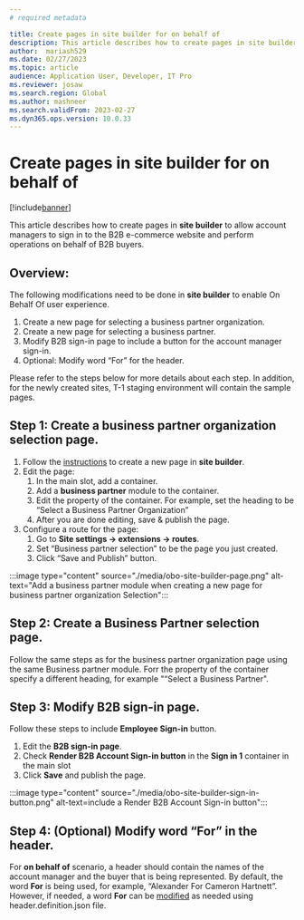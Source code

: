 ```yaml
---
# required metadata

title: Create pages in site builder for on behalf of
description: This article describes how to create pages in site builder for on behalf of functionality.
author:  mariash529
ms.date: 02/27/2023
ms.topic: article
audience: Application User, Developer, IT Pro
ms.reviewer: josaw
ms.search.region: Global
ms.author: mashneer
ms.search.validFrom: 2023-02-27
ms.dyn365.ops.version: 10.0.33
---
```


# Create pages in site builder for on behalf of

[!include[banner](../includes/banner.md)]

This article describes how to create pages in **site builder** to allow account managers to sign in to the B2B e-commerce website and perform operations on behalf of B2B buyers.

## Overview:
The following modifications need to be done in **site builder** to enable On Behalf Of user experience. 
1.	Create a new page for selecting a business partner organization.
1.	Create a new page for selecting a business partner.
1.	Modify B2B sign-in page to include a button for the account manager sign-in. 
1.	Optional: Modify word “For” for the header. 

Please refer to the steps below for more details about each step. In addition, for the newly created sites, T-1 staging environment will contain the sample pages. 

## Step 1: Create a business partner organization selection page.
1. Follow the [instructions](add-new-page.md) to create a new page in **site builder**.
1. Edit the page:
    1. In the main slot, add a container.
    1. Add a **business partner** module to the container.
    1. Edit the property of the container. For example, set the heading to be “Select a Business Partner Organization”
    1. After you are done editing, save & publish the page.
 1. Configure a route for the page:
     1. Go to **Site settings -> extensions -> routes**.
     1. Set “Business partner selection” to be the page you just created.
     1. Click “Save and Publish” button.

:::image type="content" source="./media/obo-site-builder-page.png" alt-text="Add a business partner module when creating a new page for business partner organization Selection":::

## Step 2: Create a Business Partner selection page.
Follow the same steps as for the business partner organization page using the same Business partner module. Forr the property of the container specify a different heading, for example "“Select a Business Partner".

## Step 3: Modify B2B sign-in page.
Follow these steps to include **Employee Sign-in** button. 
 1. Edit the **B2B sign-in page**. 
 2. Check **Render B2B Account Sign-in button** in the **Sign in 1** container in the main slot
 3. Click **Save** and publish the page.

:::image type="content" source="./media/obo-site-builder-sign-in-button.png" alt-text=include a Render B2B Account Sign-in button":::

## Step 4: (Optional) Modify word “For” in the header. 
For **on behalf of** scenario, a header should contain the names of the account manager and the buyer that is being represented. By default, the word **For** is being used, for example, “Alexander For Cameron Hartnett”. However, if needed, a word **For** can be [modified](e-commerce-extensibility/change-module-library-strings.md) as needed using header.definition.json file. 


